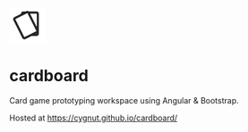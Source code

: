 ![cardboard icon](https://github.com/Cygnut/cardboard/blob/main/img/layout/cardboardIcon-64x64-Transparent.png)
# cardboard
Card game prototyping workspace using Angular & Bootstrap.

Hosted at https://cygnut.github.io/cardboard/
